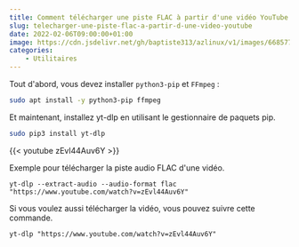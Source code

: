 ```yaml
---
title: Comment télécharger une piste FLAC à partir d'une vidéo YouTube ?
slug: telecharger-une-piste-flac-a-partir-d-une-video-youtube
date: 2022-02-06T09:00:00+01:00
image: https://cdn.jsdelivr.net/gh/baptiste313/azlinux/v1/images/6685776/raw.webp
categories:
    - Utilitaires
--- 
```


Tout d'abord, vous devez installer `python3-pip` et `FFmpeg` :

```bash
sudo apt install -y python3-pip ffmpeg
```

Et maintenant, installez yt-dlp en utilisant le gestionnaire de paquets pip.

```bash
sudo pip3 install yt-dlp
```

{{< youtube zEvl44Auv6Y >}}

Exemple pour télécharger la piste audio FLAC d'une vidéo.

```
yt-dlp --extract-audio --audio-format flac "https://www.youtube.com/watch?v=zEvl44Auv6Y"
```

Si vous voulez aussi télécharger la vidéo, vous pouvez suivre cette commande.

```
yt-dlp "https://www.youtube.com/watch?v=zEvl44Auv6Y"
```